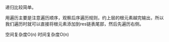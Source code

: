 递归比较简单。

用遍历主要是注意遍历顺序，观察后序遍历规则，约上层的根元素越完输出，所以我们遍历时就可以直接将根元素添加到res链表尾部，然后先遍历右侧。

空间复杂度O(n) 
时间复杂度O(n) 
